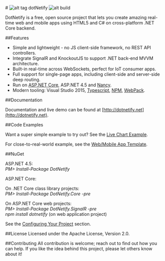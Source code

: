 #&nbsp;![alt tag](http://dotnetify.net/content/images/greendot.png) dotNetify 
![alt build](https://ci.appveyor.com/api/projects/status/github/dsuryd/dotnetify?svg=true)

DotNetify is a free, open source project that lets you create amazing real-time web and mobile apps using HTML5 and C# on cross-platform .NET Core backend. 

##Features

* Simple and lightweight - no JS client-side framework, no REST API controllers.
* Integrate SignalR and KnockoutJS to support .NET back-end MVVM architecture.
* Built-in real-time across WebSockets, perfect for IoT consumer apps.
* Full support for single-page apps, including client-side and server-side deep routing.
* Run on [ASP.NET Core](http://asp.net/core), ASP.NET 4.5 and [Nancy](https://github.com/dsuryd/dotNetify-Nancy-demo).
* Modern tooling: Visual Studio 2015,  [Typescript](https://www.typescriptlang.org/), [NPM](https://www.npmjs.com/), [WebPack](https://webpack.github.io/).

##Documentation

Documentation and live demo can be found at [http://dotnetify.net](http://dotnetify.net).

##Code Examples

Want a super simple example to try out?  See the [Live Chart Example](https://github.com/dsuryd/dotNetify-example-livechart).    

For close-to-real-world example, see the [Web/Mobile App Template](https://github.com/dsuryd/dotNetify-app-template).

##NuGet

ASP.NET 4.5:  
*PM> Install-Package DotNetify*

ASP.NET Core:  

On .NET Core class library projects:  
*PM> Install-Package DotNetify.Core -pre* 

On ASP.NET Core web projects:  
*PM> Install-Package DotNetify.SignalR -pre*  
*npm install dotnetify* (on web application project)

See the [Configuring Your Project](http://dotnetify.net/index/Installing) section.

##License
Licensed under the Apache License, Version 2.0.

##Contributing
All contribution is welcome; reach out to find out how you can help.  If you like the idea behind this project, please let others know about it! 
